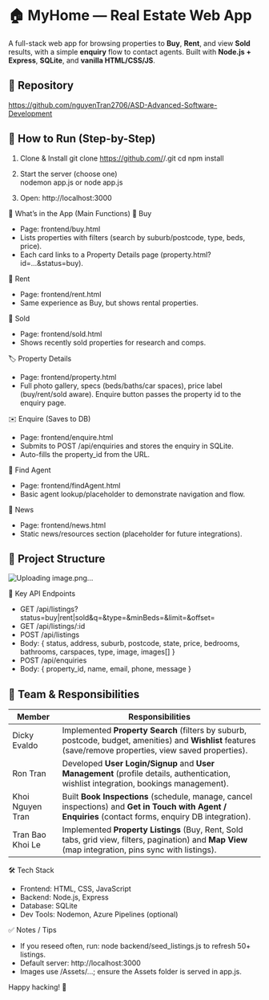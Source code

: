 # 🏠 MyHome — Real Estate Web App
A full-stack web app for browsing properties to **Buy**, **Rent**, and view **Sold** results, with a simple **enquiry** flow to contact agents. Built with **Node.js + Express**, **SQLite**, and **vanilla HTML/CSS/JS**.

## 🔗 Repository
https://github.com/nguyenTran2706/ASD-Advanced-Software-Development

## 🚀 How to Run (Step-by-Step)

1) Clone & Install
git clone https://github.com/<your-org>/<your-repo-name>.git
cd <your-repo-name>
npm install

2) Start the server (choose one)    
nodemon app.js or node app.js

3) Open: http://localhost:3000

🧭 What’s in the App (Main Functions)
🛒 Buy
- Page: frontend/buy.html
- Lists properties with filters (search by suburb/postcode, type, beds, price).
- Each card links to a Property Details page (property.html?id=...&status=buy).

🏡 Rent
- Page: frontend/rent.html
- Same experience as Buy, but shows rental properties.

🧾 Sold
- Page: frontend/sold.html
- Shows recently sold properties for research and comps.

🏷️ Property Details
- Page: frontend/property.html
- Full photo gallery, specs (beds/baths/car spaces), price label (buy/rent/sold aware). Enquire button passes the property id to the enquiry page.

✉️ Enquire (Saves to DB)
- Page: frontend/enquire.html
- Submits to POST /api/enquiries and stores the enquiry in SQLite.
- Auto-fills the property_id from the URL.

👤 Find Agent
- Page: frontend/findAgent.html
- Basic agent lookup/placeholder to demonstrate navigation and flow.

📰 News
- Page: frontend/news.html
- Static news/resources section (placeholder for future integrations).

## 📂 Project Structure

![Uploading image.png…]()


🔌 Key API Endpoints
- GET /api/listings?status=buy|rent|sold&q=&type=&minBeds=&limit=&offset=
- GET /api/listings/:id
- POST /api/listings
- Body: { status, address, suburb, postcode, state, price, bedrooms, bathrooms, carspaces, type, image, images[] }
- POST /api/enquiries
- Body: { property_id, name, email, phone, message }

## 👥 Team & Responsibilities

| Member              | Responsibilities                                                                 |
|---------------------|---------------------------------------------------------------------------------|
| Dicky Evaldo      | Implemented **Property Search** (filters by suburb, postcode, budget, amenities) and **Wishlist** features (save/remove properties, view saved properties). |
| Ron Tran          | Developed **User Login/Signup** and **User Management** (profile details, authentication, wishlist integration, bookings management). |
| Khoi Nguyen Tran  | Built **Book Inspections** (schedule, manage, cancel inspections) and **Get in Touch with Agent / Enquiries** (contact forms, enquiry DB integration). |
| Tran Bao Khoi Le  | Implemented **Property Listings** (Buy, Rent, Sold tabs, grid view, filters, pagination) and **Map View** (map integration, pins sync with listings). |

🛠 Tech Stack
- Frontend: HTML, CSS, JavaScript
- Backend: Node.js, Express
- Database: SQLite
- Dev Tools: Nodemon, Azure Pipelines (optional)

✅ Notes / Tips
- If you reseed often, run: node backend/seed_listings.js to refresh 50+ listings.
- Default server: http://localhost:3000
- Images use /Assets/...; ensure the Assets folder is served in app.js.

Happy hacking! 🎉
